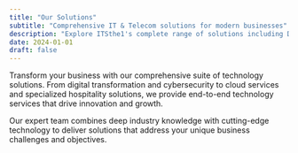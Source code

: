 ```yaml
---
title: "Our Solutions"
subtitle: "Comprehensive IT & Telecom solutions for modern businesses"
description: "Explore ITSthe1's complete range of solutions including Digital Transformation, Cyber Security, Cloud Services, Web & Mobile Development, and specialized Hospitality and IPTV solutions."
date: 2024-01-01
draft: false
---
```


Transform your business with our comprehensive suite of technology solutions. From digital transformation and cybersecurity to cloud services and specialized hospitality solutions, we provide end-to-end technology services that drive innovation and growth.

Our expert team combines deep industry knowledge with cutting-edge technology to deliver solutions that address your unique business challenges and objectives.
